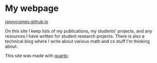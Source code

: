 # My webpage

[jonnycomes.github.io](jonnycomes.github.io)

On this site I keep lists of my publications, 
my students' projects, and any resources I have written for student research projects.
There is also a technical blog where I write about various math and cs stuff I'm thinking about.

This site was made with [quarto](https://quarto.org/).
